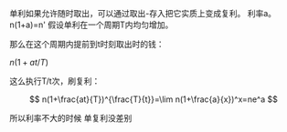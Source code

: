 单利如果允许随时取出，可以通过取出-存入把它实质上变成复利。
利率a。
n(1+a)=n'
假设单利在一个周期T内均匀增加。

那么在这个周期内提前到t时刻取出时的钱：

$n(1+at/T)$

这么执行T/t次，刷复利：

$$
n(1+\frac{at}{T})^{\frac{T}{t}}=\lim n(1+\frac{a}{x})^x=ne^a
$$

所以利率不大的时候 单复利没差别

